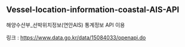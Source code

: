## Vessel-location-information-coastal-AIS-API

해양수산부_선박위치정보(연안AIS) 통계정보 API 이용


링크 : https://www.data.go.kr/data/15084033/openapi.do
